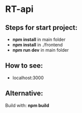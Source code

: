 # RT-api

## Steps for start project:

* **npm install** in main folder
* **npm install** in ./frontend
* **npm run dev** in main folder

## How to see:

* localhost:3000

## Alternative:

Build with: **npm build**
